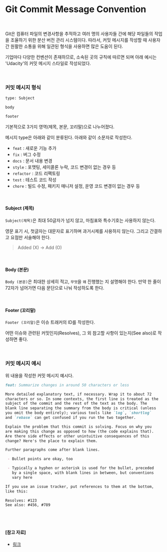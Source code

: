 # Git Commit Message Convention

<br>

Git은 컴퓨터 파일의 변경사항을 추적하고 여러 명의 사용자들 간에 해당 파일들의 작업을 조율하기 위한 분산 버전 관리 시스템이다. 따라서, 커밋 메시지를 작성할 때 사용자 간 원활한 소통을 위해 일관된 형식을 사용하면 많은 도움이 된다.

기업마다 다양한 컨벤션이 존재하므로, 소속된 곳의 규칙에 따르면 되며 아래 예시는 'Udacity'의 커밋 메시지 스타일로 작성되었다.

<br>

### 커밋 메시지 형식

```bash
type: Subject

body

footer
```

기본적으로 3가지 영역(제목, 본문, 꼬리말)으로 나누어졌다.

메시지 type은 아래와 같이 분류된다. 아래와 같이 소문자로 작성한다.

- `feat` : 새로운 기능 추가
- `fix` : 버그 수정
- `docs` : 문서 내용 변경
- `style` : 포맷팅, 세미콜론 누락, 코드 변경이 없는 경우 등
- `refactor` : 코드 리팩토링
- `test` : 테스트 코드 작성
- `chore` : 빌드 수정, 패키지 매니저 설정, 운영 코드 변경이 없는 경우 등

<br>

#### Subject (제목)

`Subject(제목)`은  최대 50글자가 넘지 않고, 마침표와 특수기호는 사용하지 않는다.

영문 표기 시, 첫글자는 대문자로 표기하며 과거시제를 사용하지 않는다. 그리고 간결하고 요점만 서술해야 한다.

> Added (X) → Add (O)

<br>

#### Body (본문)

`Body (본문)`은 최대한 상세히 적고, `무엇`을 `왜` 진행했는 지 설명해야 한다. 만약 한 줄이 72자가 넘어가면 다음 문단으로 나눠 작성하도록 한다.

<br>

#### Footer (꼬리말)

`Footer (꼬리말)`은 이슈 트래커의 ID를 작성한다.

어떤 이슈와 관련된 커밋인지(Resolves), 그 외 참고할 사항이 있는지(See also)로 작성하면 좋다.

<br>

### 커밋 메시지 예시

위 내용을 작성한 커밋 메시지 예시다.

```markdown
feat: Summarize changes in around 50 characters or less

More detailed explanatory text, if necessary. Wrap it to about 72
characters or so. In some contexts, the first line is treated as the
subject of the commit and the rest of the text as the body. The
blank line separating the summary from the body is critical (unless
you omit the body entirely); various tools like `log`, `shortlog`
and `rebase` can get confused if you run the two together.

Explain the problem that this commit is solving. Focus on why you
are making this change as opposed to how (the code explains that).
Are there side effects or other unintuitive consequences of this
change? Here's the place to explain them.

Further paragraphs come after blank lines.

 - Bullet points are okay, too

 - Typically a hyphen or asterisk is used for the bullet, preceded
   by a single space, with blank lines in between, but conventions
   vary here

If you use an issue tracker, put references to them at the bottom,
like this:

Resolves: #123
See also: #456, #789
```

<br>

<br>

#### [참고 자료]

- [링크](https://udacity.github.io/git-styleguide/)

